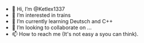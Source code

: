 - 👋 Hi, I’m @Ketlex1337
- 👀 I’m interested in trains
- 🌱 I’m currently learning Deutsch and C++
- 💞️ I’m looking to collaborate on ...
- 📫 How to reach me (It's not easy a syou can think).

<!---
Ketlex1337/Ketlex1337 is a ✨ special ✨ repository because its `README.md` (this file) appears on your GitHub profile.
You can click the Preview link to take a look at your changes.
--->
